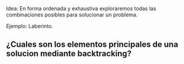 Idea: En forma ordenada y exhaustiva exploraremos todas las combinaciones posibles para solucionar un problema.


Ejemplo: Laberinto.

## ¿Cuales son los elementos principales de una solucion mediante backtracking?
